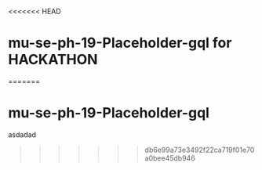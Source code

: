 <<<<<<< HEAD
# mu-se-ph-19-Placeholder-gql for HACKATHON
=======
# mu-se-ph-19-Placeholder-gql

asdadad
>>>>>>> db6e99a73e3492f22ca719f01e70a0bee45db946
